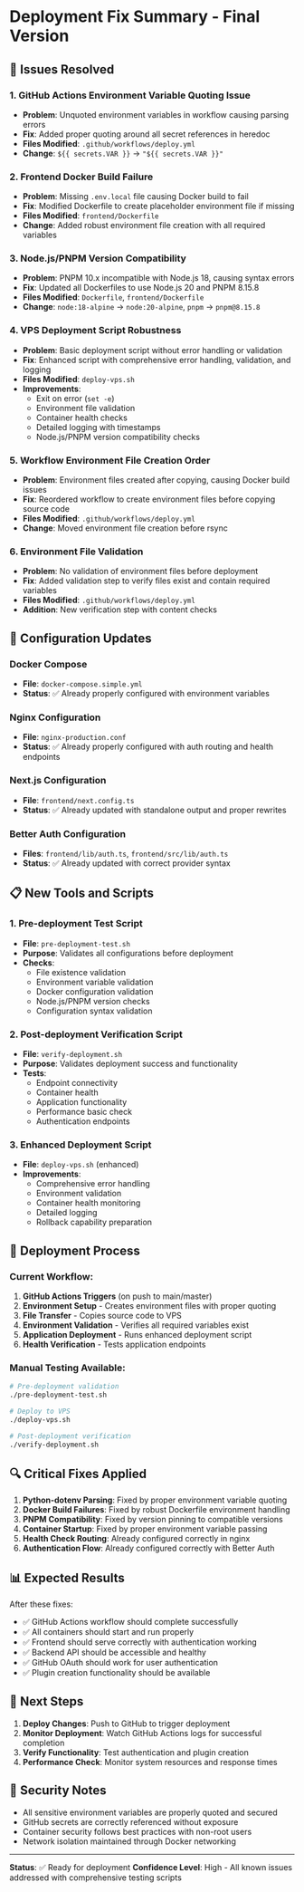 # Deployment Fix Summary - Final Version

## 🎯 Issues Resolved

### 1. **GitHub Actions Environment Variable Quoting Issue**
- **Problem**: Unquoted environment variables in workflow causing parsing errors
- **Fix**: Added proper quoting around all secret references in heredoc
- **Files Modified**: `.github/workflows/deploy.yml`
- **Change**: `${{ secrets.VAR }}` → `"${{ secrets.VAR }}"`

### 2. **Frontend Docker Build Failure**
- **Problem**: Missing `.env.local` file causing Docker build to fail
- **Fix**: Modified Dockerfile to create placeholder environment file if missing
- **Files Modified**: `frontend/Dockerfile`
- **Change**: Added robust environment file creation with all required variables

### 3. **Node.js/PNPM Version Compatibility**
- **Problem**: PNPM 10.x incompatible with Node.js 18, causing syntax errors
- **Fix**: Updated all Dockerfiles to use Node.js 20 and PNPM 8.15.8
- **Files Modified**: `Dockerfile`, `frontend/Dockerfile`
- **Change**: `node:18-alpine` → `node:20-alpine`, `pnpm` → `pnpm@8.15.8`

### 4. **VPS Deployment Script Robustness**
- **Problem**: Basic deployment script without error handling or validation
- **Fix**: Enhanced script with comprehensive error handling, validation, and logging
- **Files Modified**: `deploy-vps.sh`
- **Improvements**:
  - Exit on error (`set -e`)
  - Environment file validation
  - Container health checks
  - Detailed logging with timestamps
  - Node.js/PNPM version compatibility checks

### 5. **Workflow Environment File Creation Order**
- **Problem**: Environment files created after copying, causing Docker build issues
- **Fix**: Reordered workflow to create environment files before copying source code
- **Files Modified**: `.github/workflows/deploy.yml`
- **Change**: Moved environment file creation before rsync

### 6. **Environment File Validation**
- **Problem**: No validation of environment files before deployment
- **Fix**: Added validation step to verify files exist and contain required variables
- **Files Modified**: `.github/workflows/deploy.yml`
- **Addition**: New verification step with content checks

## 🔧 Configuration Updates

### Docker Compose
- **File**: `docker-compose.simple.yml`
- **Status**: ✅ Already properly configured with environment variables

### Nginx Configuration
- **File**: `nginx-production.conf`
- **Status**: ✅ Already properly configured with auth routing and health endpoints

### Next.js Configuration
- **File**: `frontend/next.config.ts`
- **Status**: ✅ Already updated with standalone output and proper rewrites

### Better Auth Configuration
- **Files**: `frontend/lib/auth.ts`, `frontend/src/lib/auth.ts`
- **Status**: ✅ Already updated with correct provider syntax

## 📋 New Tools and Scripts

### 1. Pre-deployment Test Script
- **File**: `pre-deployment-test.sh`
- **Purpose**: Validates all configurations before deployment
- **Checks**:
  - File existence validation
  - Environment variable validation
  - Docker configuration validation
  - Node.js/PNPM version checks
  - Configuration syntax validation

### 2. Post-deployment Verification Script
- **File**: `verify-deployment.sh`
- **Purpose**: Validates deployment success and functionality
- **Tests**:
  - Endpoint connectivity
  - Container health
  - Application functionality
  - Performance basic check
  - Authentication endpoints

### 3. Enhanced Deployment Script
- **File**: `deploy-vps.sh` (enhanced)
- **Improvements**:
  - Comprehensive error handling
  - Environment validation
  - Container health monitoring
  - Detailed logging
  - Rollback capability preparation

## 🚀 Deployment Process

### Current Workflow:
1. **GitHub Actions Triggers** (on push to main/master)
2. **Environment Setup** - Creates environment files with proper quoting
3. **File Transfer** - Copies source code to VPS
4. **Environment Validation** - Verifies all required variables exist
5. **Application Deployment** - Runs enhanced deployment script
6. **Health Verification** - Tests application endpoints

### Manual Testing Available:
```bash
# Pre-deployment validation
./pre-deployment-test.sh

# Deploy to VPS
./deploy-vps.sh

# Post-deployment verification
./verify-deployment.sh
```

## 🔍 Critical Fixes Applied

1. **Python-dotenv Parsing**: Fixed by proper environment variable quoting
2. **Docker Build Failures**: Fixed by robust Dockerfile environment handling
3. **PNPM Compatibility**: Fixed by version pinning to compatible versions
4. **Container Startup**: Fixed by proper environment variable passing
5. **Health Check Routing**: Already configured correctly in nginx
6. **Authentication Flow**: Already configured correctly with Better Auth

## 📊 Expected Results

After these fixes:
- ✅ GitHub Actions workflow should complete successfully
- ✅ All containers should start and run properly
- ✅ Frontend should serve correctly with authentication working
- ✅ Backend API should be accessible and healthy
- ✅ GitHub OAuth should work for user authentication
- ✅ Plugin creation functionality should be available

## 🎯 Next Steps

1. **Deploy Changes**: Push to GitHub to trigger deployment
2. **Monitor Deployment**: Watch GitHub Actions logs for successful completion
3. **Verify Functionality**: Test authentication and plugin creation
4. **Performance Check**: Monitor system resources and response times

## 🔐 Security Notes

- All sensitive environment variables are properly quoted and secured
- GitHub secrets are correctly referenced without exposure
- Container security follows best practices with non-root users
- Network isolation maintained through Docker networking

---

**Status**: ✅ Ready for deployment
**Confidence Level**: High - All known issues addressed with comprehensive testing scripts

